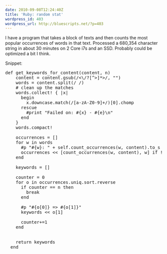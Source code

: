 ```yaml
---
date: 2010-09-08T12:24:40Z
title: 'Ruby: random stat'
wordpress_id: 403
wordpress_url: http://bluescripts.net/?p=403
---
```


I have a program that takes a block of texts and then counts the most popular occurrences of words in that text. Processed a 680,354 character string in about 30 minutes on 2 Core i7s and an SSD. Probably could be optimized a bit I think.

Snippet:

<pre lang="ruby">
def get_keywords_for_content(content, n)
    content = content.gsub(/<\/?[^>]*>/, "")
    words = content.split(/ /)
    # clean up the matches
    words.collect! { |x|
      begin
        x.downcase.match(/[a-zA-Z0-9]+/)[0].chomp
      rescue
        #print "Failed on: #{x} - #{e}\n"
      end
    }
    words.compact!

    occurrences = []
    for w in words
      #p "#{w}: " + self.count_occurrences(w, content).to_s
      occurrences << [count_occurrences(w, content), w] if !@@exclude.include?(w)
    end

    keywords = []

    counter = 0
    for o in occurrences.uniq.sort.reverse
      if counter == n then
        break
      end

      #p "#{o[0]} => #{o[1]}"
      keywords << o[1]

      counter+=1
    end


    return keywords
  end
</pre>
